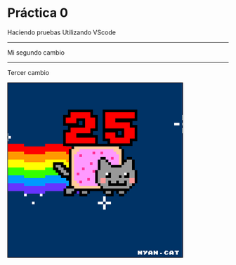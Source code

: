  # Práctica 0
Haciendo pruebas 
Utilizando VScode

**********************
Mi segundo cambio 
**********************

Tercer cambio 


![](Ejercicio2-img1.gif)